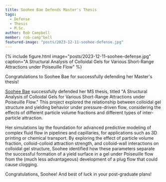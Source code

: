 ```yaml
---
title: Soohee Bae Defends Master's Thesis
tags: 
  - Defense
  - Thesis
  - M.Sc.
author: Rob Campbell
member: rob-camp"bell
featured-image: "posts/2023-12-11-soohee-defense.jpg"
---
```


{% include figure.html
  image="posts/2023-12-11-soohee-defense.jpg"
  caption="A Structural Analysis of Colloidal Gels for Various Short-Range Attractions under Poiseuille Flow"
%}

Congratulations to Soohee Bae for successfully defending her Master's thesis!

[Soohee Bae](https://rheoinformatic.com/members/soohee-bae) successfully defended her MS thesis, titled "A Structural Analysis of Colloidal Gels for Various Short-Range Attractions under Poiseuille Flow." This project explored the relationship between colloidal gel structure and yielding behavior under pressure-driven flow, considering the effects of different particle volume fractions and different types of inter-particle attraction.

Her simulations lay the foundation for advanced predictive modeling of complex fluid flow in pipelines and capillaries, for applications such as 3D printing or chemical transport. By exploring the effect of particle volume fraction, colloid-colloid attraction strength, and colloid-wall interactions on colloidal gel structure, Soohee identified how these parameters separate the successful formation of a yield surface in a gel under Poiseuille flow from the (much less advantageous) development of a plug flow that could cause clogging.

Congratulations, Soohee! And best of luck in your post-graduate plans!